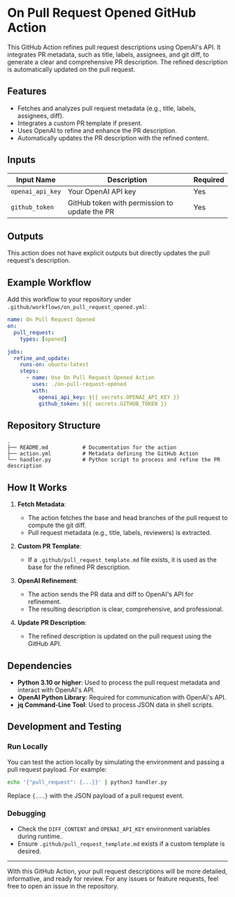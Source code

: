# On Pull Request Opened GitHub Action

This GitHub Action refines pull request descriptions using OpenAI's API. It integrates PR metadata, such as title, labels, assignees, and git diff, to generate a clear and comprehensive PR description. The refined description is automatically updated on the pull request.

## Features

- Fetches and analyzes pull request metadata (e.g., title, labels, assignees, diff).
- Integrates a custom PR template if present.
- Uses OpenAI to refine and enhance the PR description.
- Automatically updates the PR description with the refined content.

## Inputs

| Input Name       | Description                                      | Required |
|-------------------|--------------------------------------------------|----------|
| `openai_api_key`  | Your OpenAI API key                             | Yes      |
| `github_token`    | GitHub token with permission to update the PR   | Yes      |

## Outputs

This action does not have explicit outputs but directly updates the pull request's description.

## Example Workflow

Add this workflow to your repository under `.github/workflows/on_pull_request_opened.yml`:

```yaml
name: On Pull Request Opened
on:
  pull_request:
    types: [opened]

jobs:
  refine_and_update:
    runs-on: ubuntu-latest
    steps:
      - name: Use On Pull Request Opened Action
        uses: ./on-pull-request-opened
        with:
          openai_api_key: ${{ secrets.OPENAI_API_KEY }}
          github_token: ${{ secrets.GITHUB_TOKEN }}
```

## Repository Structure

```plaintext
.
├── README.md           # Documentation for the action
├── action.yml          # Metadata defining the GitHub Action
└── handler.py          # Python script to process and refine the PR description
```

## How It Works

1. **Fetch Metadata**:
   - The action fetches the base and head branches of the pull request to compute the git diff.
   - Pull request metadata (e.g., title, labels, reviewers) is extracted.

2. **Custom PR Template**:
   - If a `.github/pull_request_template.md` file exists, it is used as the base for the refined PR description.

3. **OpenAI Refinement**:
   - The action sends the PR data and diff to OpenAI's API for refinement.
   - The resulting description is clear, comprehensive, and professional.

4. **Update PR Description**:
   - The refined description is updated on the pull request using the GitHub API.

## Dependencies

- **Python 3.10 or higher**:
  Used to process the pull request metadata and interact with OpenAI's API.
- **OpenAI Python Library**:
  Required for communication with OpenAI's API.
- **jq Command-Line Tool**:
  Used to process JSON data in shell scripts.

## Development and Testing

### Run Locally

You can test the action locally by simulating the environment and passing a pull request payload. For example:

```bash
echo '{"pull_request": {...}}' | python3 handler.py
```

Replace `{...}` with the JSON payload of a pull request event.

### Debugging

- Check the `DIFF_CONTENT` and `OPENAI_API_KEY` environment variables during runtime.
- Ensure `.github/pull_request_template.md` exists if a custom template is desired.

---

With this GitHub Action, your pull request descriptions will be more detailed, informative, and ready for review. For any issues or feature requests, feel free to open an issue in the repository.
